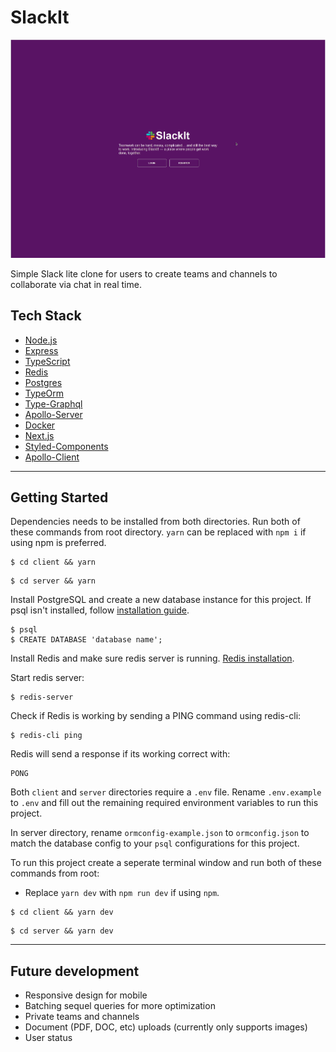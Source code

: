 # SlackIt

![demo](demo.gif)

Simple Slack lite clone for users to create teams and channels to collaborate via chat in real time.

## Tech Stack

- [Node.js](https://github.com/nodejs)
- [Express](https://github.com/expressjs/express)
- [TypeScript](https://github.com/Microsoft/TypeScript)
- [Redis](https://github.com/antirez/redis)
- [Postgres](https://github.com/postgres/postgres)
- [TypeOrm](https://github.com/typeorm/typeorm)
- [Type-Graphql](https://github.com/MichalLytek/type-graphql)
- [Apollo-Server](https://github.com/apollographql/apollo-server)
- [Docker](https://github.com/docker)
- [Next.js](https://github.com/vercel/next.js/)
- [Styled-Components](https://github.com/styled-components/styled-components)
- [Apollo-Client](https://github.com/apollographql/apollo-client)

---
## Getting Started

Dependencies needs to be installed from both directories. Run both of these commands from root directory.
`yarn` can be replaced with `npm i` if using npm is preferred.

```
$ cd client && yarn
```

```
$ cd server && yarn
```

Install PostgreSQL and create a new database instance for this project. If psql isn't installed, follow [installation guide](https://www.postgresqltutorial.com/install-postgresql/).

```
$ psql
$ CREATE DATABASE 'database name';
```

Install Redis and make sure redis server is running. [Redis installation](https://redis.io/topics/quickstart).

Start redis server:

```
$ redis-server
```

Check if Redis is working by sending a PING command using redis-cli:

```
$ redis-cli ping
```

Redis will send a response if its working correct with:

```
PONG
```

Both ```client``` and ```server``` directories require a ```.env``` file. Rename ```.env.example``` to ```.env``` and fill out the remaining required environment variables to run this project.

In server directory, rename ```ormconfig-example.json``` to ```ormconfig.json``` to match the database config to your ```psql``` configurations for this project.

To run this project create a seperate terminal window and run both of these commands from root:
* Replace ```yarn dev``` with ```npm run dev``` if using ```npm```.

```
$ cd client && yarn dev
```

```
$ cd server && yarn dev
```

---
## Future development
- Responsive design for mobile
- Batching sequel queries for more optimization
- Private teams and channels
- Document (PDF, DOC, etc) uploads (currently only supports images)
- User status